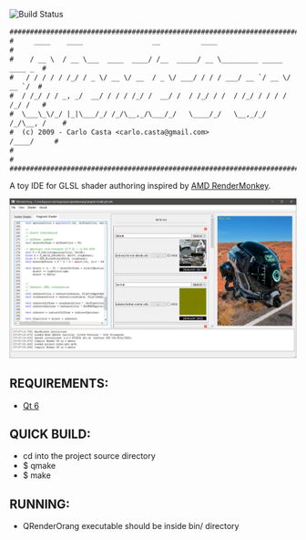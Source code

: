 ![Build Status](https://github.com/carcass82/qrenderorang/workflows/C/C++%20CI/badge.svg)
    
    ##############################################################################
    #     ____    ____                 __          ____                          #
    #    / __ \  / __ \___  ____  ____/ /__  _____/ __ \_________ _____  ____ _  #
    #   / / / / / /_/ / _ \/ __ \/ __  / _ \/ ___/ / / / ___/ __ `/ __ \/ __ `/  #
    #  / /_/ / / _, _/  __/ / / / /_/ /  __/ /  / /_/ / /  / /_/ / / / / /_/ /   #
    #  \___\_\/_/ |_|\___/_/ /_/\__,_/\___/_/   \____/_/   \__,_/_/ /_/\__, /    #
    #  (c) 2009 - Carlo Casta <carlo.casta@gmail.com>                 /____/     #
    #                                                                            #
    ##############################################################################

A toy IDE for GLSL shader authoring inspired by [AMD RenderMonkey](https://gpuopen.com/archive/gamescgi/rendermonkey-toolsuite/).

![screen](doc/screen-01.jpg)


## REQUIREMENTS: ##
* [Qt 6](http://www.qt.io)


## QUICK BUILD: ##
* cd into the project source directory
* $ qmake
* $ make


## RUNNING: ##
* QRenderOrang executable should be inside bin/ directory
